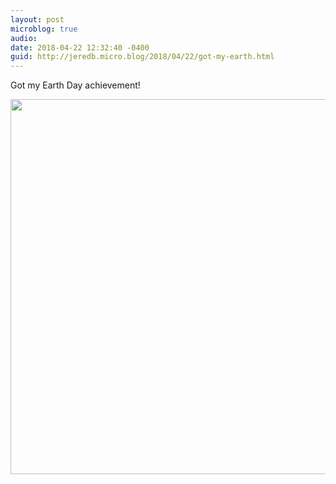 ```yaml
---
layout: post
microblog: true
audio: 
date: 2018-04-22 12:32:40 -0400
guid: http://jeredb.micro.blog/2018/04/22/got-my-earth.html
---
```

Got my Earth Day achievement!

<img src="http://micro.jeredb.com/uploads/2018/abecfe51cb.jpg" width="600" height="600" />
